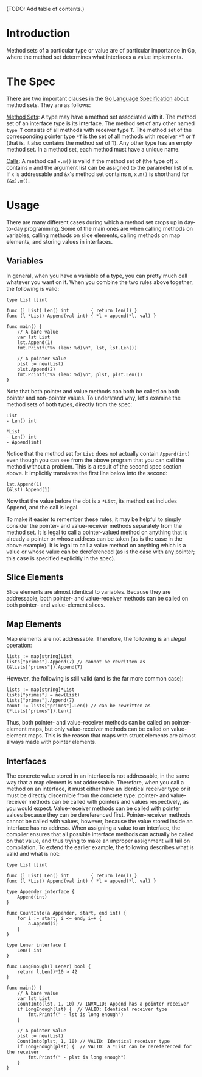 (TODO: Add table of contents.)

# Introduction

Method sets of a particular type or value are of particular importance in Go, where the method set determines what interfaces a value implements.

# The Spec

There are two important clauses in the [Go Language Specification](http://golang.org/doc/go_spec.html) about method sets.  They are as follows:

[Method Sets](http://golang.org/doc/go_spec.html#Method_sets):
A type may have a method set associated with it. The method set of an interface type is its interface. The method set of any other named ` type T ` consists of all methods with receiver type ` T `. The method set of the corresponding pointer type ` *T ` is the set of all methods with receiver ` *T ` or ` T ` (that is, it also contains the method set of ` T `). Any other type has an empty method set. In a method set, each method must have a unique name.

[Calls](http://golang.org/doc/go_spec.html#Calls):
A method call ` x.m() ` is valid if the method set of (the type of) ` x ` contains ` m ` and the argument list can be assigned to the parameter list of ` m `. If ` x ` is addressable and ` &x `'s method set contains ` m `, ` x.m() ` is shorthand for ` (&x).m() `.

# Usage
There are many different cases during which a method set crops up in day-to-day programming.  Some of the main ones are when calling methods on variables, calling methods on slice elements, calling methods on map elements, and storing values in interfaces.

## Variables
In general, when you have a variable of a type, you can pretty much call whatever you want on it.  When you combine the two rules above together, the following is valid:

```
type List []int

func (l List) Len() int        { return len(l) }
func (l *List) Append(val int) { *l = append(*l, val) }

func main() {
	// A bare value
	var lst List
	lst.Append(1)
	fmt.Printf("%v (len: %d)\n", lst, lst.Len())

	// A pointer value
	plst := new(List)
	plst.Append(2)
	fmt.Printf("%v (len: %d)\n", plst, plst.Len())
}
```

Note that both pointer and value methods can both be called on both pointer and non-pointer values.  To understand why, let's examine the method sets of both types, directly from the spec:

```
List
- Len() int

*List
- Len() int
- Append(int) 
```

Notice that the method set for ` List ` does not actually contain ` Append(int) ` even though you can see from the above program that you can call the method without a problem.  This is a result of the second spec section above.  It implicitly translates the first line below into the second:

```
lst.Append(1)
(&lst).Append(1)
```

Now that the value before the dot is a ` *List `, its method set includes Append, and the call is legal.

To make it easier to remember these rules, it may be helpful to simply consider the pointer- and value-receiver methods separately from the method set.  It is legal to call a pointer-valued method on anything that is already a pointer or whose address can be taken (as is the case in the above example).  It is legal to call a value method on anything which is a value or whose value can be dereferenced (as is the case with any pointer; this case is specified explicitly in the spec).

## Slice Elements
Slice elements are almost identical to variables.  Because they are addressable, both pointer- and value-receiver methods can be called on both pointer- and value-element slices.

## Map Elements
Map elements are not addressable.  Therefore, the following is an _illegal_ operation:

```
lists := map[string]List
lists["primes"].Append(7) // cannot be rewritten as (&lists["primes"]).Append(7)
```

However, the following is still valid (and is the far more common case):

```
lists := map[string]*List
lists["primes"] = new(List)
lists["primes"].Append(7)
count := lists["primes"].Len() // can be rewritten as (*lists["primes"]).Len()
```

Thus, both pointer- and value-receiver methods can be called on pointer-element maps, but only value-receiver methods can be called on value-element maps.  This is the reason that maps with struct elements are almost always made with pointer elements.

## Interfaces
The concrete value stored in an interface is not addressable, in the same way that a map element is not addressable.  Therefore, when you call a method on an interface, it must either have an identical receiver type or it must be directly discernible from the concrete type: pointer- and value-receiver methods can be called with pointers and values respectively, as you would expect.  Value-receiver methods can be called with pointer values because they can be dereferenced first.  Pointer-receiver methods cannot be called with values, however, because the value stored inside an interface has no address.  When assigning a value to an interface, the compiler ensures that all possible interface methods can actually be called on that value, and thus trying to make an improper assignment will fail on compilation.  To extend the earlier example, the following describes what is valid and what is not:

```
type List []int

func (l List) Len() int        { return len(l) }
func (l *List) Append(val int) { *l = append(*l, val) }

type Appender interface {
	Append(int)
}

func CountInto(a Appender, start, end int) {
	for i := start; i <= end; i++ {
		a.Append(i)
	}
}

type Lener interface {
	Len() int
}

func LongEnough(l Lener) bool {
	return l.Len()*10 > 42
}

func main() {
	// A bare value
	var lst List
	CountInto(lst, 1, 10) // INVALID: Append has a pointer receiver
	if LongEnough(lst) {  // VALID: Identical receiver type
		fmt.Printf(" - lst is long enough")
	}

	// A pointer value
	plst := new(List)
	CountInto(plst, 1, 10) // VALID: Identical receiver type
	if LongEnough(plst) {  // VALID: a *List can be dereferenced for the receiver
		fmt.Printf(" - plst is long enough")
	}
}
```